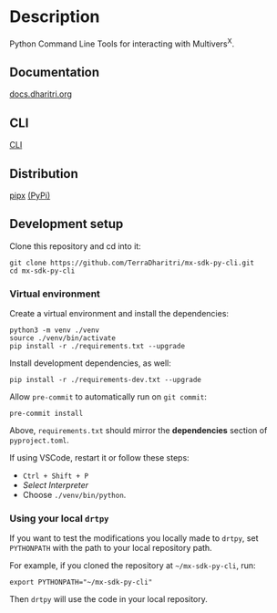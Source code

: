 # Description
Python Command Line Tools for interacting with Multivers<sup>X</sup>.

## Documentation
[docs.dharitri.org](https://docs.dharitri.org/sdk-and-tools/sdk-py/)

## CLI
[CLI](CLI.md)

## Distribution
[pipx](https://docs.dharitri.org/sdk-and-tools/sdk-py/installing-drtpy/) [(PyPi)](https://pypi.org/project/dharitri-sdk-cli/#history)

## Development setup

Clone this repository and cd into it:

```
git clone https://github.com/TerraDharitri/mx-sdk-py-cli.git
cd mx-sdk-py-cli
```

### Virtual environment

Create a virtual environment and install the dependencies:

```
python3 -m venv ./venv
source ./venv/bin/activate
pip install -r ./requirements.txt --upgrade
```

Install development dependencies, as well:

```
pip install -r ./requirements-dev.txt --upgrade
```

Allow `pre-commit` to automatically run on `git commit`:
```
pre-commit install
```

Above, `requirements.txt` should mirror the **dependencies** section of `pyproject.toml`.

If using VSCode, restart it or follow these steps:
 - `Ctrl + Shift + P`
 - _Select Interpreter_
 - Choose `./venv/bin/python`.

### Using your local `drtpy`

If you want to test the modifications you locally made to `drtpy`, set `PYTHONPATH` with the path to your local repository path.

For example, if you cloned the repository at `~/mx-sdk-py-cli`, run:

```
export PYTHONPATH="~/mx-sdk-py-cli"
```

Then `drtpy` will use the code in your local repository.
